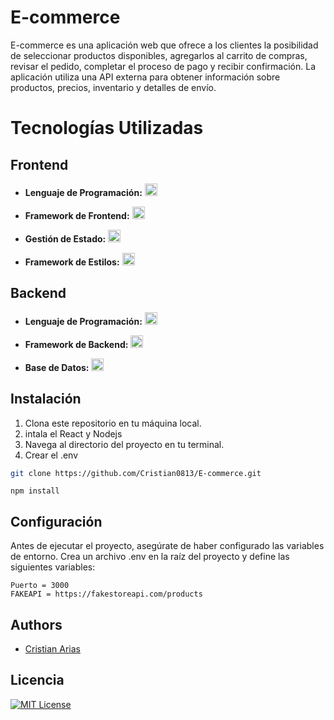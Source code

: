 # E-commerce

E-commerce es una aplicación web que ofrece a los clientes la posibilidad de seleccionar productos disponibles, agregarlos al carrito de compras, revisar el pedido, completar el proceso de pago y recibir confirmación. La aplicación utiliza una API externa para obtener información sobre productos, precios, inventario y detalles de envío.




# Tecnologías Utilizadas

## Frontend

- **Lenguaje de Programación:** <img src="https://cdn.jsdelivr.net/gh/devicons/devicon/icons/javascript/javascript-original.svg" alt="javascript logo" height="20">

- **Framework de Frontend:** <img src="https://cdn.jsdelivr.net/gh/devicons/devicon/icons/react/react-original.svg" alt="javascript logo" height="20">

- **Gestión de Estado:** <img src="https://cdn.jsdelivr.net/gh/devicons/devicon/icons/redux/redux-original.svg" alt="javascript logo" height="20">

- **Framework de Estilos:** <img src="https://cdn.jsdelivr.net/gh/devicons/devicon/icons/bootstrap/bootstrap-original.svg" alt="javascript logo" height="20">


## Backend

- **Lenguaje de Programación:** <img src="https://cdn.jsdelivr.net/gh/devicons/devicon/icons/nodejs/nodejs-original.svg" alt="javascript logo" height="20">

- **Framework de Backend:** <img src="https://cdn.jsdelivr.net/gh/devicons/devicon/icons/express/express-original.svg" alt="javascript logo" height="20">

- **Base de Datos:** <img src="https://cdn.jsdelivr.net/gh/devicons/devicon/icons/mongodb/mongodb-original.svg" alt="javascript logo" height="20">


## Instalación

1. Clona este repositorio en tu máquina local.
2. intala el React y Nodejs
3. Navega al directorio del proyecto en tu terminal.
4. Crear el .env

```bash
git clone https://github.com/Cristian0813/E-commerce.git
```
```npm
npm install
```
## Configuración

Antes de ejecutar el proyecto, asegúrate de haber configurado las variables de entorno. Crea un archivo .env en la raíz del proyecto y define las siguientes variables:

```env
Puerto = 3000
FAKEAPI = https://fakestoreapi.com/products
```

## Authors

- [Cristian Arias](https://www.github.com/Cristian0813)


## Licencia
[![MIT License](https://img.shields.io/badge/License-MIT-green.svg)](https://github.com/Cristian0813/E-commerce/blob/main/LICENSE)  
